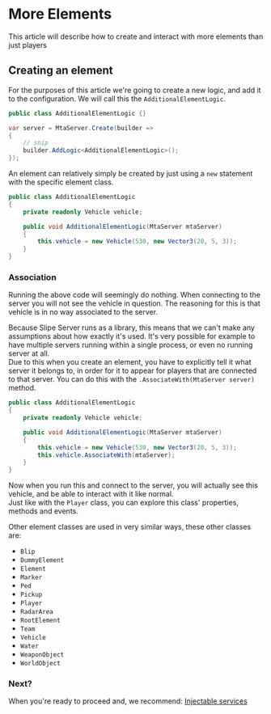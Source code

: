 # More Elements

This article will describe how to create and interact with more elements than just players

## Creating an element
For the purposes of this article we're going to create a new logic, and add it to the configuration. We will call this the `AdditionalElementLogic`.

```cs
public class AdditionalElementLogic {}
```
```cs
var server = MtaServer.Create(builder =>
{
    // snip
    builder.AddLogic<AdditionalElementLogic>();
});
```

An element can relatively simply be created by just using a `new` statement with the specific element class.  
```cs
public class AdditionalElementLogic
{
    private readonly Vehicle vehicle;

    public void AdditionalElementLogic(MtaServer mtaServer)
    {
        this.vehicle = new Vehicle(530, new Vector3(20, 5, 3));
    }
}
```

### Association
Running the above code will seemingly do nothing. When connecting to the server you will not see the vehicle in question. The reasoning for this is that vehicle is in no way associated to the server.  

Because Slipe Server runs as a library, this means that we can't make any assumptions about how exactly it's used. It's very possible for example to have multiple servers running within a single process, or even no running server at all.  
Due to this when you create an element, you have to explicitly tell it what server it belongs to, in order for it to appear for players that are connected to that server. You can do this with the `.AssociateWith(MtaServer server)` method.

```cs
public class AdditionalElementLogic
{
    private readonly Vehicle vehicle;

    public void AdditionalElementLogic(MtaServer mtaServer)
    {
        this.vehicle = new Vehicle(530, new Vector3(20, 5, 3));
        this.vehicle.AssociateWith(mtaServer);
    }
}
```

Now when you run this and connect to the server, you will actually see this vehicle, and be able to interact with it like normal.  
Just like with the `Player` class, you can explore this class' properties, methods and events.

Other element classes are used in very similar ways, these other classes are:
- `Blip`
- `DummyElement`
- `Element`
- `Marker`
- `Ped`
- `Pickup`
- `Player`
- `RadarArea`
- `RootElement`
- `Team`
- `Vehicle`
- `Water`
- `WeaponObject`
- `WorldObject`

### Next?
When you're ready to proceed and, we recommend: [Injectable services](/articles/getting-started/injectable-services.html)